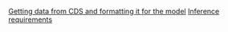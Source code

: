 [Getting data from CDS and formatting it for the model](https://github.com/google-deepmind/graphcast/issues/22)
[Inference requirements](https://github.com/google-deepmind/graphcast/issues/33)
